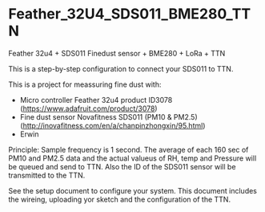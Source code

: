 # Feather_32U4_SDS011_BME280_TTN
Feather 32u4 + SDS011 Finedust sensor + BME280 + LoRa + TTN

This is a step-by-step configuration to connect your SDS011 to TTN.

This is a project for meassuring fine dust with:
  - Micro controller Feather 32u4 product ID3078 (https://www.adafruit.com/product/3078)
  - Fine dust sensor Novafitness SDS011 (PM10 & PM2.5) (http://inovafitness.com/en/a/chanpinzhongxin/95.html)
  - Erwin

  
  Principle:
  Sample frequency is 1 second. The average of each 160 sec of PM10 and PM2.5 data and the actual valueus of RH, temp and Pressure will be   queued and send to TTN. Also the ID of the SDS011 sensor will be transmitted to the TTN.
  
  See the setup document to configure your system. This document includes the wireing, uploading yor sketch and the configuration of the     TTN.
  
  
